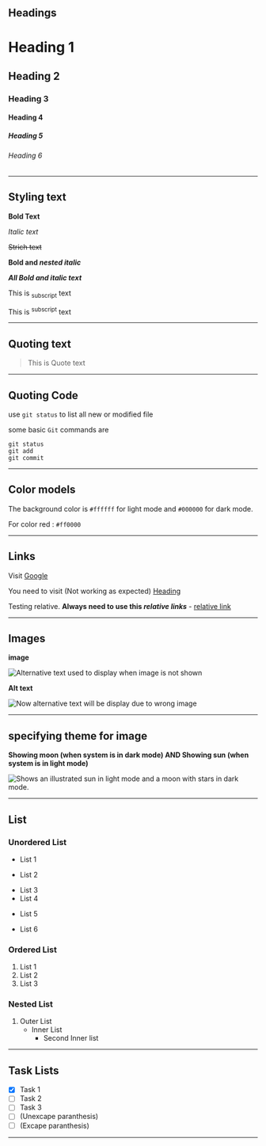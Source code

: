## Headings

# Heading 1
## Heading 2
### Heading 3
#### Heading 4
##### Heading 5
###### Heading 6

---

## Styling text

**Bold Text**

*Italic text*

~~Strich text~~

**Bold and _nested italic_**

***All Bold and italic text***

This is <sub>subscript</sub> text

This is <sup>subscript</sup> text

---

## Quoting text

> This is Quote text

---

## Quoting Code

use `git status` to list all new or modified file

some basic `Git` commands are
```
git status
git add
git commit
```

---

## Color models
The background color is `#ffffff` for light mode and `#000000` for dark mode.

For color red : `#ff0000`

---

## Links

Visit [Google](https://www.google.com)

You need to visit (Not working as expected) [Heading](https://github.com/karthi-mr/test-markdown/edit/main/README.md#headings)

Testing relative. **Always need to use this _relative links_** - [relative link](#headings)

---

## Images

**image**

![Alternative text used to display when image is not shown](https://myoctocat.com/assets/images/base-octocat.svg)

**Alt text**

![Now alternative text will be display due to wrong image](https://myoctocat.com/assets/images/base-octocat1.svg)

---

## specifying theme for image

**Showing moon (when system is in dark mode) AND Showing sun (when system is in light mode)**

<picture>
  <source media="(prefers-color-scheme: dark)" srcset="https://user-images.githubusercontent.com/25423296/163456776-7f95b81a-f1ed-45f7-b7ab-8fa810d529fa.png">
  <source media="(prefers-color-scheme: light)" srcset="https://user-images.githubusercontent.com/25423296/163456779-a8556205-d0a5-45e2-ac17-42d089e3c3f8.png">
  <img alt="Shows an illustrated sun in light mode and a moon with stars in dark mode." src="https://user-images.githubusercontent.com/25423296/163456779-a8556205-d0a5-45e2-ac17-42d089e3c3f8.png">
</picture>

---

## List

### Unordered List
- List 1
* List 2
+ List 3
+ List 4
* List 5
- List 6

### Ordered List
1. List 1
1. List 2
1. List 3

### Nested List
1. Outer List
    - Inner List
      - Second Inner list

---

## Task Lists

- [x] Task 1
- [ ] Task 2
- [ ] Task 3
- [ ] (Unexcape paranthesis)
- [ ] \(Excape paranthesis)

---